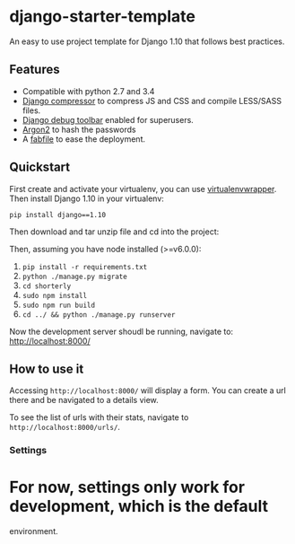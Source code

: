 # django-starter-template #

An easy to use project template for Django 1.10 that follows best practices.

## Features ##

- Compatible with python 2.7 and 3.4
- [Django compressor](http://django-compressor.readthedocs.org/en/latest/) to compress JS and CSS and compile LESS/SASS files.
- [Django debug toolbar](http://django-debug-toolbar.readthedocs.org/) enabled for superusers.
- [Argon2](https://docs.djangoproject.com/en/1.10/topics/auth/passwords/#using-argon2-with-django) to hash the passwords
- A [fabfile](http://www.fabfile.org/) to ease the deployment.

## Quickstart ##


First create and activate your virtualenv, you can use [virtualenvwrapper](https://virtualenvwrapper.readthedocs.org/en/latest/). Then install Django 1.10 in your virtualenv:

    pip install django==1.10

Then download and tar unzip file and cd into the project:

Then, assuming you have node installed (>=v6.0.0):

1. `pip install -r requirements.txt`
2. `python ./manage.py migrate`
3. `cd shorterly`
4. `sudo npm install`
5. `sudo npm run build`
6. `cd ../ && python ./manage.py runserver`

Now the development server shoudl be running, navigate to: [http://localhost:8000/](http://localhost:8000/)

## How to use it ##

Accessing `http://localhost:8000/` will display a form. You can create a
url there and be navigated to a details view.

To see the list of urls with their stats, navigate to `http://localhost:8000/urls/`.


### Settings ###

# For now, settings only work for development, which is the default
environment.
